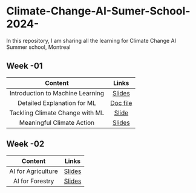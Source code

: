 # Climate-Change-AI-Sumer-School-2024-

In this repository, I am sharing all the learning for Climate Change AI Summer school, Montreal 

## Week -01 

|Content|Links |
|:-:|:-:|
|Introduction to Machine Learning |[Slides](https://github.com/ParthDave111/Climate-Change-AI-Sumer-School-2024-/blob/main/2024%20Introduction%20to%20Machine%20Learning.pptx)|
| Detailed Explanation for ML   | [Doc file](https://github.com/ParthDave111/Climate-Change-AI-Sumer-School-2024-/blob/main/Expanded%20Introduction%20to%20ML%20-%20CCAI%20Virtual%20Summer%20School%202024%20%5BSHARED%20WITH%20EXTERNAL%5D.docx) |
| Tackling Climate Change with ML  | [Slide](https://github.com/ParthDave111/Climate-Change-AI-Sumer-School-2024-/blob/main/Tackling%20Climate%20Change%20with%20Machine%20Learning.pdf)|
|Meaningful Climate Action  | [Slides](https://github.com/ParthDave111/Climate-Change-AI-Sumer-School-2024-/blob/main/CCAI%2C%20Meaningful%20Climate%20Action%2C%20June%202024.pdf)|


## Week -02
|Content|Links |
|:-:|:-:|
|AI for Agriculture |[Slides](https://github.com/ParthDave111/Climate-Change-AI-Sumer-School-2024-/blob/main/CCAI%20Guest%20Lecture%20-%20AI%20for%20Agriculture.pdf)|
|AI for Forestry |[Slides](https://github.com/ParthDave111/Climate-Change-AI-Sumer-School-2024-/blob/main/Forest%20Slides%202024.pdf)|
